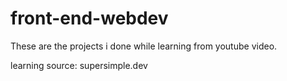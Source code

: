 # front-end-webdev

These are the projects i done while learning from youtube video.

learning source: supersimple.dev
